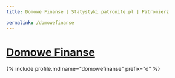 ```yaml
---
title: Domowe Finanse | Statystyki patronite.pl | Patromierz

permalink: /domowefinanse
---
```


# [Domowe Finanse](https://patronite.pl/domowefinanse)

{% include profile.md name="domowefinanse" prefix="d" %}
